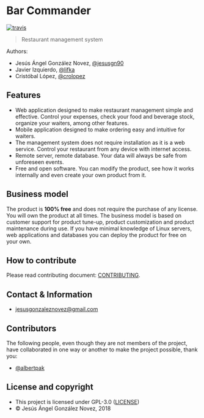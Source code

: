 # Bar Commander

[![travis](https://travis-ci.org/bar-commander/bar-commander.svg?branch=master)](https://travis-ci.org/bar-commander/bar-commander)

> Restaurant management system

Authors: 

- Jesús Ángel González Novez, [@jesusgn90](https://github.com/jesusgn90)
- Javier Izquierdo, [@lifka](https://github.com/lifka)
- Cristóbal López, [@crolopez](https://github.com/crolopez)

## Features

- Web application designed to make restaurant management simple and effective. Control your expenses, check your food and beverage stock, organize your waiters, among other features.
- Mobile application designed to make ordering easy and intuitive for waiters.
- The management system does not require installation as it is a web service. Control your restaurant from any device with internet access.
- Remote server, remote database. Your data will always be safe from unforeseen events. 
- Free and open software. You can modify the product, see how it works internally and even create your own product from it.

## Business model

The product is __100% free__ and does not require the purchase of any license. You will own the product at all times. The business model is based on customer support for product tune-up, product customization and product maintenance during use. If you have minimal knowledge of Linux servers, web applications and databases you can deploy the product for free on your own.

## How to contribute

Please read contributing document: [CONTRIBUTING](CONTRIBUTING.md).

## Contact & Information

- jesusgonzaleznovez@gmail.com

## Contributors

The following people, even though they are not members of the project, have collaborated in one way or another to make the project possible, thank you:

- [@albertpak](https://github.com/albertpak)

## License and copyright

- This project is licensed under GPL-3.0 ([LICENSE](LICENSE))
- &copy; Jesús Ángel González Novez, 2018
